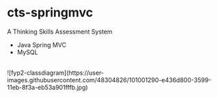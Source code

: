 # cts-springmvc

A Thinking Skills Assessment System<br>
<ul>
<li>Java Spring MVC</li>
<li>MySQL</li>
</ul>
<br>
![fyp2-classdiagram](https://user-images.githubusercontent.com/48304826/101001290-e436d800-3599-11eb-8f3a-eb53a901fffb.jpg)
